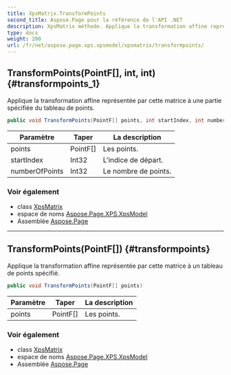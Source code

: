 ```yaml
---
title: XpsMatrix.TransformPoints
second_title: Aspose.Page pour la référence de l'API .NET
description: XpsMatrix méthode. Applique la transformation affine représentée par cette matrice à une partie spécifiée du tableau de points.
type: docs
weight: 200
url: /fr/net/aspose.page.xps.xpsmodel/xpsmatrix/transformpoints/
---
```

## TransformPoints(PointF[], int, int) {#transformpoints_1}

Applique la transformation affine représentée par cette matrice à une partie spécifiée du tableau de points.

```csharp
public void TransformPoints(PointF[] points, int startIndex, int numberOfPoints)
```

| Paramètre | Taper | La description |
| --- | --- | --- |
| points | PointF[] | Les points. |
| startIndex | Int32 | L'indice de départ. |
| numberOfPoints | Int32 | Le nombre de points. |

### Voir également

* class [XpsMatrix](../)
* espace de noms [Aspose.Page.XPS.XpsModel](../../xpsmatrix/)
* Assemblée [Aspose.Page](../../../)

---

## TransformPoints(PointF[]) {#transformpoints}

Applique la transformation affine représentée par cette matrice à un tableau de points spécifié.

```csharp
public void TransformPoints(PointF[] points)
```

| Paramètre | Taper | La description |
| --- | --- | --- |
| points | PointF[] | Les points. |

### Voir également

* class [XpsMatrix](../)
* espace de noms [Aspose.Page.XPS.XpsModel](../../xpsmatrix/)
* Assemblée [Aspose.Page](../../../)


